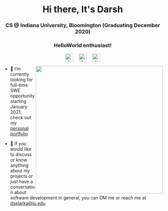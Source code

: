 <h1 align="center">Hi there, It's Darsh</h1>
<h3 align="center">CS @ Indiana University, Bloomington (Graduating December 2020) </h3>
<h3 align="center">HelloWorld enthusiast!</h3>
<p align="center">
<a href=mailto:dselarka@iu.edu target="blank"><img align="center" src=https://cdn.jsdelivr.net/npm/simple-icons@3.0.1/icons/gmail.svg alt="darshselarka1497" height="25" width="25" /></a>&emsp;
<a href=https://linkedin.com/in/darshselarka target="blank"><img align="center" src=https://cdn.jsdelivr.net/npm/simple-icons@3.0.1/icons/linkedin.svg alt="darshselarka1497" height="25" width="25" /></a>&emsp;
<a href=https://darshselarka.me target="blank"><img align="center" src=https://cdn.jsdelivr.net/npm/simple-icons@3.0.1/icons/googlechrome.svg alt="darshselarka1497" height="25" width="25" /></a>
</p>
<p>
  <img src="https://user-images.githubusercontent.com/194400/32239666-10da8f34-be63-11e7-928f-c00f552dd2c5.png" width="400" align="right">
  
- 👷‍ I’m currently looking for full-time SWE opportunity starting January 2021; check out my <a href="https://www.darshselarka.me"> personal portfolio</a>

- 💬 If you would like to discuss or know anything about my projects or just have a conversation about software development in general, you can DM me or reach me at dselarka@iu.edu

<!-- - 🚙 -->
</p>


<!--
**darshselarka1497/darshselarka1497** is a ✨ _special_ ✨ repository because its `README.md` (this file) appears on your GitHub profile.

Here are some ideas to get you started:

- 🔭 I’m currently working on ...
- 🌱 I’m currently learning ...
- 👯 I’m looking to collaborate on ...
- 🤔 I’m looking for help with ...
- 💬 Ask me about ...
- 📫 How to reach me: ...
- 😄 Pronouns: ...
- ⚡ Fun fact: ...
-->
